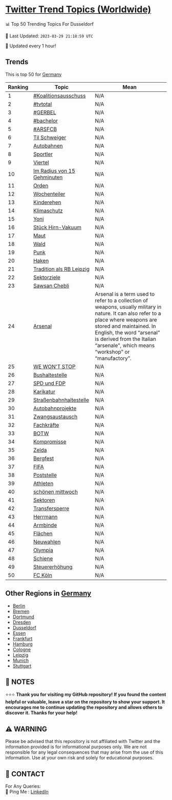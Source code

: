 [Twitter Trend Topics (Worldwide)](https://github.com/ErcinDedeoglu/Twitter-Trend-Topics)
==========


📊 Top 50 Trending Topics For Dusseldorf

📆 Last Updated: `2023-03-29 21:18:59 UTC`

🔧 Updated every 1 hour!


## Trends

This is top 50 for [Germany](</Germany>)

| Ranking | Topic | Mean |
| ------- | ------------ | ------------ |
| 1 | [#Koalitionsausschuss](http://twitter.com/search?q=%23Koalitionsausschuss) | N/A |
| 2 | [#tvtotal](http://twitter.com/search?q=%23tvtotal) | N/A |
| 3 | [#GERBEL](http://twitter.com/search?q=%23GERBEL) | N/A |
| 4 | [#bachelor](http://twitter.com/search?q=%23bachelor) | N/A |
| 5 | [#ARSFCB](http://twitter.com/search?q=%23ARSFCB) | N/A |
| 6 | [Til Schweiger](http://twitter.com/search?q=Til+Schweiger) | N/A |
| 7 | [Autobahnen](http://twitter.com/search?q=Autobahnen) | N/A |
| 8 | [Sportler](http://twitter.com/search?q=Sportler) | N/A |
| 9 | [Viertel](http://twitter.com/search?q=Viertel) | N/A |
| 10 | [Im Radius von 15 Gehminuten](http://twitter.com/search?q=Im+Radius+von+15+Gehminuten) | N/A |
| 11 | [Orden](http://twitter.com/search?q=Orden) | N/A |
| 12 | [Wochenteiler](http://twitter.com/search?q=Wochenteiler) | N/A |
| 13 | [Kinderehen](http://twitter.com/search?q=Kinderehen) | N/A |
| 14 | [Klimaschutz](http://twitter.com/search?q=Klimaschutz) | N/A |
| 15 | [Yoni](http://twitter.com/search?q=Yoni) | N/A |
| 16 | [Stück Hirn-Vakuum](http://twitter.com/search?q=St%c3%bcck+Hirn-Vakuum) | N/A |
| 17 | [Maut](http://twitter.com/search?q=Maut) | N/A |
| 18 | [Wald](http://twitter.com/search?q=Wald) | N/A |
| 19 | [Punk](http://twitter.com/search?q=Punk) | N/A |
| 20 | [Haken](http://twitter.com/search?q=Haken) | N/A |
| 21 | [Tradition als RB Leipzig](http://twitter.com/search?q=Tradition+als+RB+Leipzig) | N/A |
| 22 | [Sektorziele](http://twitter.com/search?q=Sektorziele) | N/A |
| 23 | [Sawsan Chebli](http://twitter.com/search?q=Sawsan+Chebli) | N/A |
| 24 | [Arsenal](http://twitter.com/search?q=Arsenal) | Arsenal is a term used to refer to a collection of weapons, usually military in nature. It can also refer to a place where weapons are stored and maintained. In English, the word “arsenal” is derived from the Italian “arsenale”, which means “workshop” or “manufactory”. |
| 25 | [WE WON'T STOP](http://twitter.com/search?q=WE+WON%27T+STOP) | N/A |
| 26 | [Bushaltestelle](http://twitter.com/search?q=Bushaltestelle) | N/A |
| 27 | [SPD und FDP](http://twitter.com/search?q=SPD+und+FDP) | N/A |
| 28 | [Karikatur](http://twitter.com/search?q=Karikatur) | N/A |
| 29 | [Straßenbahnhaltestelle](http://twitter.com/search?q=Stra%c3%9fenbahnhaltestelle) | N/A |
| 30 | [Autobahnprojekte](http://twitter.com/search?q=Autobahnprojekte) | N/A |
| 31 | [Zwangsaustausch](http://twitter.com/search?q=Zwangsaustausch) | N/A |
| 32 | [Fachkräfte](http://twitter.com/search?q=Fachkr%c3%a4fte) | N/A |
| 33 | [BOTW](http://twitter.com/search?q=BOTW) | N/A |
| 34 | [Kompromisse](http://twitter.com/search?q=Kompromisse) | N/A |
| 35 | [Zelda](http://twitter.com/search?q=Zelda) | N/A |
| 36 | [Bergfest](http://twitter.com/search?q=Bergfest) | N/A |
| 37 | [FIFA](http://twitter.com/search?q=FIFA) | N/A |
| 38 | [Poststelle](http://twitter.com/search?q=Poststelle) | N/A |
| 39 | [Athleten](http://twitter.com/search?q=Athleten) | N/A |
| 40 | [schönen mittwoch](http://twitter.com/search?q=sch%c3%b6nen+mittwoch) | N/A |
| 41 | [Sektoren](http://twitter.com/search?q=Sektoren) | N/A |
| 42 | [Transfersperre](http://twitter.com/search?q=Transfersperre) | N/A |
| 43 | [Herrmann](http://twitter.com/search?q=Herrmann) | N/A |
| 44 | [Armbinde](http://twitter.com/search?q=Armbinde) | N/A |
| 45 | [Flächen](http://twitter.com/search?q=Fl%c3%a4chen) | N/A |
| 46 | [Neuwahlen](http://twitter.com/search?q=Neuwahlen) | N/A |
| 47 | [Olympia](http://twitter.com/search?q=Olympia) | N/A |
| 48 | [Schiene](http://twitter.com/search?q=Schiene) | N/A |
| 49 | [Steuererhöhung](http://twitter.com/search?q=Steuererh%c3%b6hung) | N/A |
| 50 | [FC Köln](http://twitter.com/search?q=FC+K%c3%b6ln) | N/A |



## Other Regions in [Germany](</Germany>)

* [Berlin](</Germany/Berlin.md>)
* [Bremen](</Germany/Bremen.md>)
* [Dortmund](</Germany/Dortmund.md>)
* [Dresden](</Germany/Dresden.md>)
* [Dusseldorf](</Germany/Dusseldorf.md>)
* [Essen](</Germany/Essen.md>)
* [Frankfurt](</Germany/Frankfurt.md>)
* [Hamburg](</Germany/Hamburg.md>)
* [Cologne](</Germany/Cologne.md>)
* [Leipzig](</Germany/Leipzig.md>)
* [Munich](</Germany/Munich.md>)
* [Stuttgart](</Germany/Stuttgart.md>)



## 📝 NOTES

⭐⭐⭐ **Thank you for visiting my GitHub repository! If you found the content helpful or valuable, leave a star on the repository to show your support. It encourages me to continue updating the repository and allows others to discover it. Thanks for your help!**


## ⚠️ WARNING

Please be advised that this repository is not affiliated with Twitter and the information provided is for informational purposes only. We are not responsible for any legal consequences that may arise from the use of this information. Use at your own risk and solely for educational purposes.


## 📨 CONTACT

 For Any Queries:  
            🏓 Ping Me : [LinkedIn](https://www.linkedin.com/in/ercindedeoglu/)
